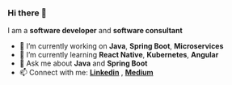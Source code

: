 ### Hi there 👋

I am a **software developer** and **software consultant**

- 🔭 I’m currently working on **Java**, **Spring Boot**, **Microservices**
- 🌱 I’m currently learning **React Native**, **Kubernetes**, **Angular**
- 💬 Ask me about **Java** and **Spring Boot**
- 📫 Connect with me: [**Linkedin**](https://www.linkedin.com/in/selcuk-meral/) , [**Medium**](https://medium.com/@selcukmeral) 

